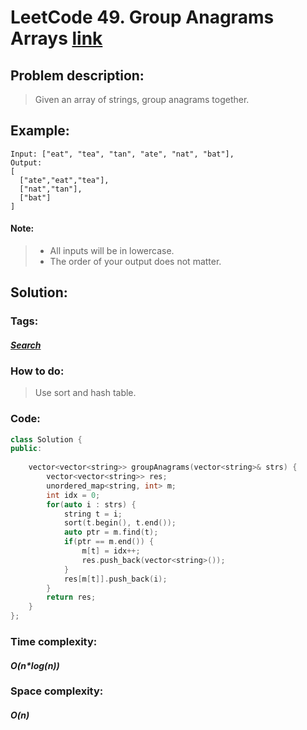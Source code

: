 # LeetCode 49. Group Anagrams Arrays [link](https://leetcode.com/problems/group-anagrams/)

## Problem description:

> Given an array of strings, group anagrams together.

## Example:

```
Input: ["eat", "tea", "tan", "ate", "nat", "bat"],
Output:
[
  ["ate","eat","tea"],
  ["nat","tan"],
  ["bat"]
]
```

#### Note:

>- All inputs will be in lowercase.
>- The order of your output does not matter.

## Solution:

### Tags:

#### *[Search](https://github.com/yang-233/Algorithm-note/tree/master/Search)* 

### How to do:

> Use sort and hash table.

### Code:

```c++
class Solution {
public:
    
    vector<vector<string>> groupAnagrams(vector<string>& strs) {
        vector<vector<string>> res;
        unordered_map<string, int> m;
        int idx = 0;
        for(auto i : strs) {
            string t = i;
            sort(t.begin(), t.end());
            auto ptr = m.find(t);
            if(ptr == m.end()) {
                m[t] = idx++;
                res.push_back(vector<string>());
            } 
            res[m[t]].push_back(i);
        }
        return res;
    }
};
```

### Time complexity:

#### *O(n\*log(n))*

### Space complexity:

#### *O(n)*

